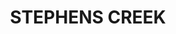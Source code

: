 ---
lastmod: '2025-04-06T06:05:20+00:00'
latitude: -30.170441
layout: suburb
longitude: 142.203381
postcode: '2880'
state: NSW
title: STEPHENS CREEK
url: /nsw/stephens-creek/
---